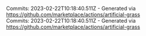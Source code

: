 Commits: 2023-02-22T10:18:40.511Z - Generated via https://github.com/marketplace/actions/artificial-grass
<br>
Commits: 2023-02-22T10:18:40.511Z - Generated via https://github.com/marketplace/actions/artificial-grass
<br>
